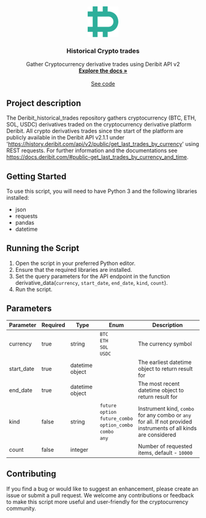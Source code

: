 <a name="readme-top"></a>
<br />
<div align="center">
  <a href="https://github.com/BarendPotijk/Deribit_historical_option_trades/">
    <img src="deribit.png" alt="Logo" width="80" height="80">
  </a>

<h3 align="center">Historical Crypto trades</h3>

  <p align="center">
    Gather Cryptocurrency derivative trades using Deribit API v2
    <br />
    <a href="https://github.com/BarendPotijk/Deribit_historical_option_trades/"><strong>Explore the docs »</strong></a>
    <br />
    <br />
    <a href="https://github.com/BarendPotijk/Deribit_historical_option_trades/tree/main/Deribit_derivative_data.py">See code </a>
  </p>
</div>

## Project description ##
The Deribit_historical_trades repository gathers cryptocurrency (BTC, ETH, SOL, USDC) derivatives traded on the cryptocurrency derivative platform Deribit. 
All crypto derivatives trades since the start of the platform are publicly available in the Deribit API v2.1.1 under 'https://history.deribit.com/api/v2/public/get_last_trades_by_currency' using REST requests. 
For further information and the documentations see https://docs.deribit.com/#public-get_last_trades_by_currency_and_time. 

## Getting Started ##
To use this script, you will need to have Python 3 and the following libraries installed:

  * json
  * requests
  * pandas
  * datetime

## Running the Script ##

  1. Open the script in your preferred Python editor.
  2. Ensure that the required libraries are installed.
  3. Set the query parameters for the API endpoint in the function derivative_data(`currency`, `start_date`, `end_date`, `kind`, `count`).
  4. Run the script.

## Parameters ##

| Parameter | Required | Type | Enum | Description |
| --- | --- | --- | --- | --- |
| currency | true | string | `BTC`<br /> `ETH` <br /> `SOL` <br /> `USDC`| The currency symbol|
| start_date | true | datetime object | | The earliest datetime object to return result for|
| end_date | true | datetime object | | The most recent datetime object to return result for|
| kind | false | string  | `future`<br /> `option` <br /> `future_combo` <br /> `option_combo` <br /> `combo` <br /> `any` | Instrument kind, `combo` for any combo or `any` for all. If not provided instruments of all kinds are considered |
| count | false | integer | | Number of requested items, default - `10000` |

## Contributing ##
If you find a bug or would like to suggest an enhancement, please create an issue or submit a pull request. We welcome any contributions or feedback to make this script more useful and user-friendly for the cryptocurrency community.

